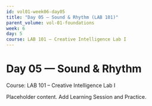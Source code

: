 ```yaml
---
id: vol01-week06-day05
title: "Day 05 — Sound & Rhythm (LAB 101)"
parent_volume: vol-01-foundations
week: 6
day: 5
course: LAB 101 – Creative Intelligence Lab I
---
```


# Day 05 — Sound & Rhythm
Course: LAB 101 – Creative Intelligence Lab I

Placeholder content. Add Learning Session and Practice.


